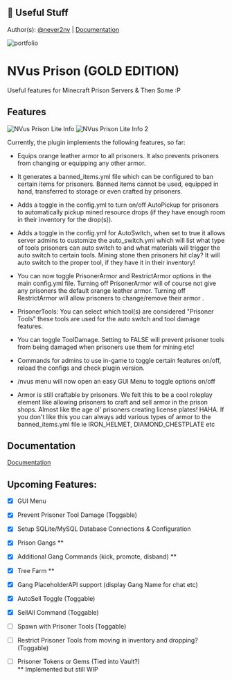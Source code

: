 ## 🔗 Useful Stuff
Author(s): [@never2nv](https://git.fngnation.net/never2nv)
| [Documentation](https://www.spigotmc.org/resources/nvus-prison-lite.115441/field?field=documentation)

![portfolio](https://img.shields.io/badge/my_portfolio-000?style=for-the-badge&logo=ko-fi&logoColor=white)

# NVus Prison (GOLD EDITION)

Useful features for Minecraft Prison Servers & Then Some :P




## Features
![NVus Prison Lite Info](https://git.fngnation.net/never2nv/NVus_Prison/raw/branch/main/assets/plugin_info.png)
![NVus Prison Lite Info 2](https://git.fngnation.net/never2nv/NVus_Prison/raw/branch/main/assets/plugin_info_2.png)

Currently, the plugin implements the following features, so far:

- Equips orange leather armor to all prisoners. It also prevents prisoners from changing or equipping any other armor.

- It generates a banned_items.yml file which can be configured to ban certain items for prisoners. Banned items cannot be used, equipped in hand, transferred to storage or even crafted by prisoners.

- Adds a toggle in the config.yml to turn on/off AutoPickup for prisoners to automatically pickup mined resource drops (if they have enough room in their inventory for the drop(s)).

- Adds a toggle in the config.yml for AutoSwitch, when set to true it allows server admins to customize the auto_switch.yml which will list what type of tools prisoners can auto switch to and what materials will trigger the auto switch to certain tools. Mining stone then prisoners hit clay? It will auto switch to the proper tool, if they have it in their inventory!

- You can now toggle PrisonerArmor and RestrictArmor options in the main config.yml file. Turning off PrisonerArmor will of course not give any prisoners the default orange leather armor. Turning off RestrictArmor will allow prisoners to change/remove their armor
    .
- PrisonerTools: You can select which tool(s) are considered "Prisoner Tools" these tools are used for the auto switch and tool damage features.

- You can toggle ToolDamage. Setting to FALSE will prevent prisoner tools from being damaged when prisoners use them for mining etc!

- Commands for admins to use in-game to toggle certain features on/off, reload the configs and check plugin version.

- /nvus menu will now open an easy GUI Menu to toggle options on/off

- Armor is still craftable by prisoners. We felt this to be a cool roleplay element like allowing prisoners to craft and sell armor in the prison shops. Almost like the age ol' prisoners creating license plates! HAHA. If you don't like this you can always add various types of armor to the banned_items.yml file ie IRON_HELMET, DIAMOND_CHESTPLATE etc


## Documentation

[Documentation](https://www.spigotmc.org/resources/nvus-prison-lite.115441/field?field=documentation)

## Upcoming Features:
 - [X]  GUI Menu
 - [X]  Prevent Prisoner Tool Damage (Toggable)
 - [X]  Setup SQLite/MySQL Database Connections & Configuration
 - [X]  Prison Gangs **
 - [X]  Additional Gang Commands (kick, promote, disband) **
 - [X]  Tree Farm **
 - [x]  Gang PlaceholderAPI support (display Gang Name for chat etc)
 - [x]  AutoSell Toggle (Toggable)
 - [x]  SellAll Command (Toggable)
 - [ ]  Spawn with Prisoner Tools (Toggable)
 - [ ]  Restrict Prisoner Tools from moving in inventory and dropping? (Toggable)
 - [ ]  Prisoner Tokens or Gems (Tied into Vault?)\
 ** Implemented but still WIP

